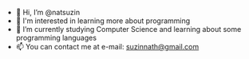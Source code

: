 - 👋 Hi, I’m @natsuzin
- 👀 I'm interested in learning more about programming
- 🌱 I’m currently studying Computer Science and learning about some programming languages 
- 📫 You can contact me at e-mail: suzinnath@gmail.com

<!---
natsuzin/natsuzin is a ✨ special ✨ repository because its `README.md` (this file) appears on your GitHub profile.
You can click the Preview link to take a look at your changes.
--->
